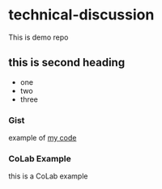 # technical-discussion
This is demo repo


## this is second heading

* one
* two
* three

### Gist

example of [my code](https://gist.github.com/datamiles/123cc1eed353bb76be1826e11852fe41)

### CoLab Example
this is a CoLab example
